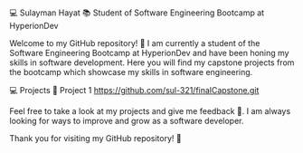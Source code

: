 💻 Sulayman Hayat
📚 Student of Software Engineering Bootcamp at HyperionDev

Welcome to my GitHub repository! 🎉 I am currently a student of the Software Engineering Bootcamp at HyperionDev and have been honing my skills in software development. Here you will find my capstone projects from the bootcamp which showcase my skills in software engineering.

💻 Projects
🚀 Project 1 https://github.com/sul-321/finalCapstone.git

Feel free to take a look at my projects and give me feedback 💬. I am always looking for ways to improve and grow as a software developer.

Thank you for visiting my GitHub repository! 🙌
